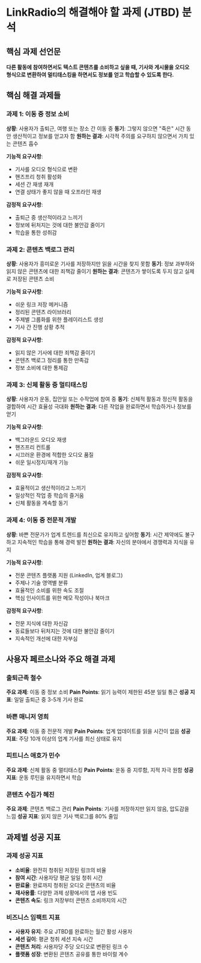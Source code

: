 # LinkRadio의 해결해야 할 과제 (JTBD) 분석

## 핵심 과제 선언문
**다른 활동에 참여하면서도 텍스트 콘텐츠를 소비하고 싶을 때, 기사와 게시물을 오디오 형식으로 변환하여 멀티태스킹을 하면서도 정보를 얻고 학습할 수 있도록 한다.**

## 핵심 해결 과제들

### 과제 1: 이동 중 정보 소비
**상황**: 사용자가 출퇴근, 여행 또는 장소 간 이동 중
**동기**: 그렇지 않으면 "죽은" 시간 동안 생산적이고 정보를 얻고자 함
**원하는 결과**: 시각적 주의를 요구하지 않으면서 가치 있는 콘텐츠 흡수

**기능적 요구사항**:
- 기사를 오디오 형식으로 변환
- 핸즈프리 청취 활성화
- 세션 간 재생 재개
- 연결 상태가 좋지 않을 때 오프라인 재생

**감정적 요구사항**:
- 출퇴근 중 생산적이라고 느끼기
- 정보에 뒤처지는 것에 대한 불안감 줄이기
- 학습을 통한 성취감

### 과제 2: 콘텐츠 백로그 관리
**상황**: 사용자가 흥미로운 기사를 저장하지만 읽을 시간을 찾지 못함
**동기**: 정보 과부하와 읽지 않은 콘텐츠에 대한 죄책감 줄이기
**원하는 결과**: 콘텐츠가 쌓이도록 두지 않고 실제로 저장된 콘텐츠 소비

**기능적 요구사항**:
- 쉬운 링크 저장 메커니즘
- 정리된 콘텐츠 라이브러리
- 주제별 그룹화를 위한 플레이리스트 생성
- 기사 간 진행 상황 추적

**감정적 요구사항**:
- 읽지 않은 기사에 대한 죄책감 줄이기
- 콘텐츠 백로그 정리를 통한 만족감
- 정보 소비에 대한 통제감

### 과제 3: 신체 활동 중 멀티태스킹
**상황**: 사용자가 운동, 집안일 또는 수작업에 참여 중
**동기**: 신체적 활동과 정신적 활동을 결합하여 시간 효율성 극대화
**원하는 결과**: 다른 작업을 완료하면서 학습하거나 정보를 얻기

**기능적 요구사항**:
- 백그라운드 오디오 재생
- 핸즈프리 컨트롤
- 시끄러운 환경에 적합한 오디오 품질
- 쉬운 일시정지/재개 기능

**감정적 요구사항**:
- 효율적이고 생산적이라고 느끼기
- 일상적인 작업 중 학습의 즐거움
- 신체 활동을 계속할 동기

### 과제 4: 이동 중 전문적 개발
**상황**: 바쁜 전문가가 업계 트렌드를 최신으로 유지하고 싶어함
**동기**: 시간 제약에도 불구하고 지속적인 학습을 통해 경력 발전
**원하는 결과**: 자신의 분야에서 경쟁력과 지식을 유지

**기능적 요구사항**:
- 전문 콘텐츠 플랫폼 지원 (LinkedIn, 업계 블로그)
- 주제나 기술 영역별 분류
- 효율적인 소비를 위한 속도 조절
- 핵심 인사이트를 위한 메모 작성이나 북마크

**감정적 요구사항**:
- 전문 지식에 대한 자신감
- 동료들보다 뒤처지는 것에 대한 불안감 줄이기
- 지속적인 개선에 대한 자부심

## 사용자 페르소나와 주요 해결 과제

### 출퇴근족 철수
**주요 과제**: 이동 중 정보 소비
**Pain Points**: 읽기 능력이 제한된 45분 일일 통근
**성공 지표**: 일일 출퇴근 중 3-5개 기사 완료

### 바쁜 매니저 영희
**주요 과제**: 이동 중 전문적 개발
**Pain Points**: 업계 업데이트를 읽을 시간이 없음
**성공 지표**: 주당 10개 이상의 업계 기사를 최신 상태로 유지

### 피트니스 애호가 민수
**주요 과제**: 신체 활동 중 멀티태스킹
**Pain Points**: 운동 중 지루함, 지적 자극 원함
**성공 지표**: 운동 루틴을 유지하면서 학습

### 콘텐츠 수집가 혜진
**주요 과제**: 콘텐츠 백로그 관리
**Pain Points**: 기사를 저장하지만 읽지 않음, 압도감을 느낌
**성공 지표**: 읽지 않은 기사 백로그를 80% 줄임

## 과제별 성공 지표

### 과제 성공 지표
- **소비율**: 완전히 청취된 저장된 링크의 비율
- **참여 시간**: 사용자당 평균 일일 청취 시간
- **완료율**: 완료까지 청취된 오디오 콘텐츠의 비율
- **재사용률**: 다양한 과제 상황에서의 앱 사용 빈도
- **콘텐츠 속도**: 링크 저장부터 콘텐츠 소비까지의 시간

### 비즈니스 임팩트 지표
- **사용자 유지**: 주요 JTBD를 완료하는 월간 활성 사용자
- **세션 길이**: 평균 청취 세션 지속 시간
- **콘텐츠 처리**: 사용자당 주당 오디오로 변환된 링크 수
- **플랫폼 성장**: 변환된 콘텐츠 공유를 통한 바이럴 계수